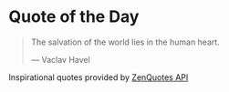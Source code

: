 # Quote of the Day

<!-- QUOTE_START -->
> The salvation of the world lies in the human heart.
>
> — Vaclav Havel

Inspirational quotes provided by <a href="https://zenquotes.io/" target="_blank">ZenQuotes API</a>
<!-- QUOTE_END -->